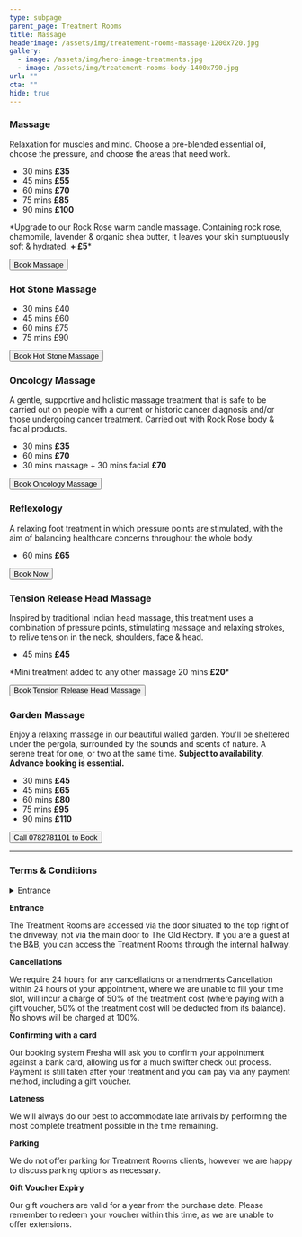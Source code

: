 ```yaml
---
type: subpage
parent_page: Treatment Rooms
title: Massage
headerimage: /assets/img/treatement-rooms-massage-1200x720.jpg
gallery:
  - image: /assets/img/hero-image-treatments.jpg
  - image: /assets/img/treatement-rooms-body-1400x790.jpg
url: ""
cta: ""
hide: true
---
```

### Massage

Relaxation for muscles and mind. Choose a pre-blended essential oil, choose the pressure, and choose the areas that need work.

* 30 mins **£35**
* 45 mins **£55**
* 60 mins **£70**
* 75 mins **£85**
* 90 mins **£100**

\*Upgrade to our Rock Rose warm candle massage. Containing rock rose, chamomile, lavender & organic shea butter, it leaves your skin sumptuously soft & hydrated. **+ £5***

<a href="https://www.fresha.com/a/treatment-rooms-hastings-the-old-rectory-harold-road-uk-cro1x5rw?pId=86052"><button>Book Massage</button></a>

### Hot Stone Massage

* 30 mins £40
* 45 mins £60
* 60 mins £75
* 75 mins £90

<a href="https://www.fresha.com/a/treatment-rooms-hastings-the-old-rectory-harold-road-uk-cro1x5rw?pId=86052"><button>Book Hot Stone Massage</button></a>

### Oncology Massage

A gentle, supportive and holistic massage treatment that is safe to be carried out on people with a current or historic cancer diagnosis and/or those undergoing cancer treatment. Carried out with Rock Rose body & facial products.

* 30 mins **£35**
* 60 mins **£70**
* 30 mins massage + 30 mins facial **£70**

<a href="https://www.fresha.com/a/treatment-rooms-hastings-the-old-rectory-harold-road-uk-cro1x5rw?pId=86052"><button>Book Oncology Massage</button></a>

### Reflexology

A relaxing foot treatment in which pressure points are stimulated, with the aim of balancing healthcare concerns throughout the whole body.

* 60 mins **£65**

<a href="https://www.fresha.com/a/treatment-rooms-hastings-the-old-rectory-harold-road-uk-cro1x5rw?pId=86052"><button>Book Now</button></a>

### Tension Release Head Massage

Inspired by traditional Indian head massage, this treatment uses a combination of pressure points, stimulating massage and relaxing strokes, to relive tension in the neck, shoulders, face & head.

* 45 mins **£45**

\*Mini treatment added to any other massage 20 mins **£20***

<a href="https://www.fresha.com/a/treatment-rooms-hastings-the-old-rectory-harold-road-uk-cro1x5rw?pId=86052"><button>Book Tension Release Head Massage</button></a>

### Garden Massage

Enjoy a relaxing massage in our beautiful walled garden. You'll be sheltered under the pergola, surrounded by the sounds and scents of nature. A serene treat for one, or two at the same time. **Subject to availability. Advance booking is essential.**

* 30 mins **£45**
* 45 mins **£65**
* 60 mins **£80**
* 75 mins **£95**
* 90 mins **£110**

<a href="tel:0782781101"><button>Call 0782781101 to Book</button></a>

<hr/>

<div class="terms">

### Terms & Conditions

<details>

  <summary>Entrance</summary>

The Treatment Rooms are accessed via the door situated to the top right of the driveway, not via the main door to The Old Rectory. If you are a guest at the B&B, you can access the Treatment Rooms through the internal hallway.

</details>

**Entrance**

The Treatment Rooms are accessed via the door situated to the top right of the driveway, not via the main door to The Old Rectory. If you are a guest at the B&B, you can access the Treatment Rooms through the internal hallway.

**Cancellations**

We require 24 hours for any cancellations or amendments Cancellation within 24 hours of your appointment, where we are unable to fill your time slot, will incur a charge of 50% of the treatment cost (where paying with a gift voucher, 50% of the treatment cost will be deducted from its balance). No shows will be charged at 100%.

**Confirming with a card**

Our booking system Fresha will ask you to confirm your appointment against a bank card, allowing us for a much swifter check out process. Payment is still taken after your treatment and you can pay via any payment method, including a gift voucher.

**Lateness**

We will always do our best to accommodate late arrivals by performing the most complete treatment possible in the time remaining.

**Parking**

We do not offer parking for Treatment Rooms clients, however we are happy to discuss parking options as necessary.

**Gift Voucher Expiry**

Our gift vouchers are valid for a year from the purchase date. Please remember to redeem your voucher within this time, as we are unable to offer extensions.

</div>

